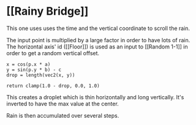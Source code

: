 # [[Rainy Bridge]]

This one uses uses the time and the vertical coordinate to scroll the rain.

The input point is multiplied by a large factor in order to have lots of rain.
The horizontal axis' id ([[Floor]]) is used as an input to [[Random 1-1]] in order to get a random vertical offset.


```
x = cos(p.x * a)
y = sin(p.y * b) - c
drop = length(vec2(x, y))

return clamp(1.0 - drop, 0.0, 1.0)
```

This creates a droplet which is thin horizontally and long vertically.
It's inverted to have the max value at the center.

Rain is then accumulated over several steps.